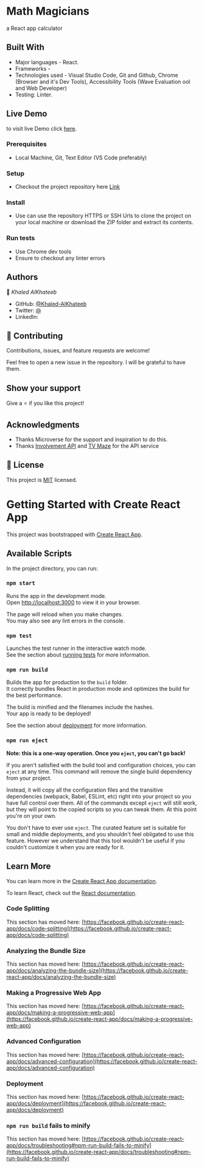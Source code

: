 # Math Magicians

a React app calculator

## Built With

- Major languages - React.
- Frameworks - 
- Technologies used - Visual Studio Code, Git and Github, Chrome (Browser and it's Dev Tools), Accessibility Tools (Wave Evaluation ool and Web Developer)
- Testing: Linter.

## Live Demo

to visit live Demo click [here](https://6366bb246084a02d992a00cf--incandescent-centaur-af933a.netlify.app/quote).

### Prerequisites 
  - Local Machine, Git, Text Editor (VS Code preferably)

### Setup 
  - Checkout the project repository here [Link](https://github.com/Khaled-AlKhateeb/math-magicians.git)

### Install 
  - Use can use the repository HTTPS or SSH Urls to clone the project on your local machine or download the ZIP folder and extract its contents. 

### Run tests 
  - Use Chrome dev tools
  - Ensure to checkout any linter errors


## Authors

👤 *Khaled AlKhateeb*

- GitHub: [@Khaled-AlKhateeb](https://github.com/Khaled-AlKhateeb)
- Twitter: [@](https://twitter.com/)
- LinkedIn: [](https://linkedin.com/in/)

## 🤝 Contributing

Contributions, issues, and feature requests are welcome!

Feel free to open a new issue in the repository. I will be grateful to have them.

## Show your support

Give a ⭐️ if you like this project!

## Acknowledgments

- Thanks Microverse for the support and inspiration to do this.
- Thanks [Involvement API](https://www.notion.so/Involvement-API-869e60b5ad104603aa6db59e08150270) and [TV Maze](https://www.tvmaze.com/api) for the API service

## 📝 License

This project is [MIT](./LICENSE) licensed.

# Getting Started with Create React App

This project was bootstrapped with [Create React App](https://github.com/facebook/create-react-app).

## Available Scripts

In the project directory, you can run:

### `npm start`

Runs the app in the development mode.\
Open [http://localhost:3000](http://localhost:3000) to view it in your browser.

The page will reload when you make changes.\
You may also see any lint errors in the console.

### `npm test`

Launches the test runner in the interactive watch mode.\
See the section about [running tests](https://facebook.github.io/create-react-app/docs/running-tests) for more information.

### `npm run build`

Builds the app for production to the `build` folder.\
It correctly bundles React in production mode and optimizes the build for the best performance.

The build is minified and the filenames include the hashes.\
Your app is ready to be deployed!

See the section about [deployment](https://facebook.github.io/create-react-app/docs/deployment) for more information.

### `npm run eject`

**Note: this is a one-way operation. Once you `eject`, you can't go back!**

If you aren't satisfied with the build tool and configuration choices, you can `eject` at any time. This command will remove the single build dependency from your project.

Instead, it will copy all the configuration files and the transitive dependencies (webpack, Babel, ESLint, etc) right into your project so you have full control over them. All of the commands except `eject` will still work, but they will point to the copied scripts so you can tweak them. At this point you're on your own.

You don't have to ever use `eject`. The curated feature set is suitable for small and middle deployments, and you shouldn't feel obligated to use this feature. However we understand that this tool wouldn't be useful if you couldn't customize it when you are ready for it.

## Learn More

You can learn more in the [Create React App documentation](https://facebook.github.io/create-react-app/docs/getting-started).

To learn React, check out the [React documentation](https://reactjs.org/).

### Code Splitting

This section has moved here: [https://facebook.github.io/create-react-app/docs/code-splitting](https://facebook.github.io/create-react-app/docs/code-splitting)

### Analyzing the Bundle Size

This section has moved here: [https://facebook.github.io/create-react-app/docs/analyzing-the-bundle-size](https://facebook.github.io/create-react-app/docs/analyzing-the-bundle-size)

### Making a Progressive Web App

This section has moved here: [https://facebook.github.io/create-react-app/docs/making-a-progressive-web-app](https://facebook.github.io/create-react-app/docs/making-a-progressive-web-app)

### Advanced Configuration

This section has moved here: [https://facebook.github.io/create-react-app/docs/advanced-configuration](https://facebook.github.io/create-react-app/docs/advanced-configuration)

### Deployment

This section has moved here: [https://facebook.github.io/create-react-app/docs/deployment](https://facebook.github.io/create-react-app/docs/deployment)

### `npm run build` fails to minify

This section has moved here: [https://facebook.github.io/create-react-app/docs/troubleshooting#npm-run-build-fails-to-minify](https://facebook.github.io/create-react-app/docs/troubleshooting#npm-run-build-fails-to-minify)
